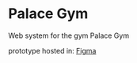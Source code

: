 # Palace Gym
 Web system for the gym Palace Gym

prototype hosted in: [Figma](https://www.figma.com/proto/SMJLWAOUbEF52QydSXWaiYMo/PalaceGym?node-id=26%3A26&scaling=scale-down-width)
